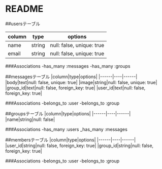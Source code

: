 # README

##usersテーブル

|column|type|options|
|------|----|------|
|name|string|null: false, unique: true|
|email|string|null: false, unique: true|

###Associations
-has_many :messages
-has_many :groups

##messagesテーブル
|column|type|options|
|------|----|------|
|body|text|null: false, unique: true|
|image|string|null: false, unique: true|
|group_id|text|null: false, foreign_key: true|
|user_id|text|null: false, foreign_key: true|

###Associations
-belongs_to :user
-belongs_to :group

##groupsテーブル
|column|type|options|
|------|----|------|
|name|string|null: false|

###Associations
-has_many :users
_has_many :messages

##membersテーブル
|column|type|options|
|------|----|------|
|user_id|string|null: false, foreign_key: true|
|group_id|string|null: false, foreign_key: true|

###Associations
-belongs_to :user
-belongs_to :group
